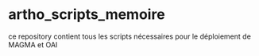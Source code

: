 # artho_scripts_memoire
ce repository contient tous les scripts nécessaires pour le déploiement de MAGMA et OAI 
